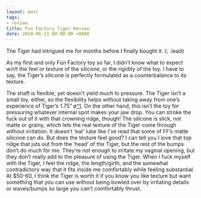 ```yaml
---
layout: post
tags:
- review
title: Fun Factory Tiger Review
date: 2018-06-21 00:00:00 +0000
---
```

The Tiger had intrigued me for months before I finally bought it.
{: .lead}

As my first and only Fun Factory toy so far, I didn’t know what to expect w/r/t the feel or texture of the silicone, or the rigidity of the toy. I have to say, the Tiger’s silicone is perfectly formulated as a counterbalance to its texture. <!--break-->

The shaft is flexible, yet doesn’t yield much to pressure. The Tiger isn’t a small toy, either, so the flexibility helps without taking away from one’s experience of Tiger’s 1.75” ø[^1](Diameter.). On the other hand, this isn’t the toy for pressuring whatever internal spot makes your jaw drop. You can stroke the fuck out of it with that crowning ridge, though! The silicone is slick, not matte or grainy, which lets the real texture of the Tiger come through without irritation. It doesn’t ‘eat’ lube like I’ve read that some of FF’s matte silicone can do.
But does the texture feel good?
I can tell you I love that top ridge that juts out from the ‘head’ of the Tiger, but the rest of the bumps don’t do much for me. They’re not enough to irritate my vaginal opening, but they don’t really add to the pleasure of using the Tiger. When I fuck myself with the Tiger, I feel the ridge, the length/girth, and the somewhat contradictory way that it fits inside me comfortably while feeling substantial.
At $50-60, I think the Tiger is worth it if you know you like texture but want something that you can use without being bowled over by irritating details or waves/bumps so large you can’t comfortably thrust.
